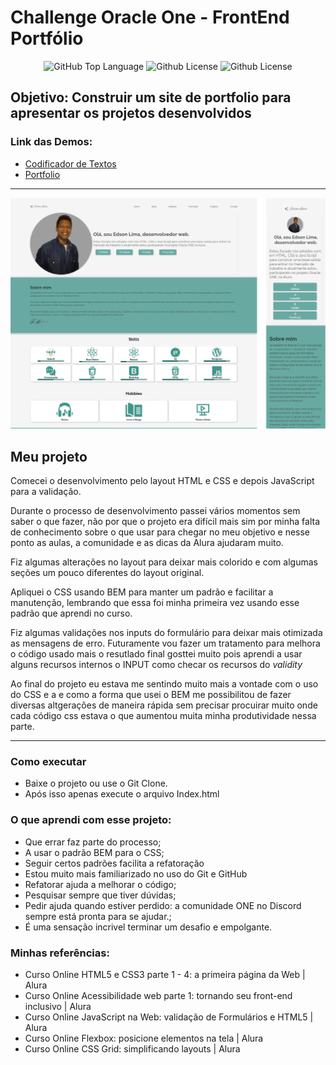 # Challenge Oracle One - FrontEnd Portfólio

<p align="center">
	<img alt="GitHub Top Language" src="https://img.shields.io/github/languages/top/EdsonLLima/ChallengeOnePortfolio" />
	<img alt="Github License" src="https://img.shields.io/github/license/EdsonLLima/ChallengeOnePortfolio" />
	<img alt="Github License" src="https://img.shields.io/github/license/EdsonLLima/
	<img alt="GitHub Language Count" src="https://img.shields.io/github/languages/count/EdsonLLima/ChallengeOnePortfolio" />
</P>

## Objetivo: Construir um site de portfolio para apresentar os projetos desenvolvidos

### Link das Demos:

- [Codificador de Textos ](https://edsonllima.github.io/projetos/codificador-one/)
- [Portfolio](https://edsonllima.github.io/)

---

<p align="left">
	<img alt="App Portfolio" src="layout.png" widht="80%">
</p>

## Meu projeto

Comecei o desenvolvimento pelo layout HTML e CSS e depois JavaScript para a validação.

Durante o processo de desenvolvimento passei vários momentos sem saber o que fazer, não por que o projeto era difícil mais sim por minha falta de conhecimento sobre o que usar para chegar no meu objetivo e nesse ponto as aulas, a comunidade e as dicas da Alura ajudaram muito.

Fiz algumas alterações no layout para deixar mais colorido e com algumas seções um pouco diferentes do layout original.

Apliquei o CSS usando BEM para manter um padrão e facilitar a manutenção, lembrando que essa foi minha primeira vez usando esse padrão que aprendi no curso.

Fiz algumas validações nos inputs do formulário para deixar mais otimizada as mensagens de erro. Futuramente vou fazer um tratamento para melhora o código usado mais o resutlado final gosttei muito pois aprendi a usar alguns recursos internos o INPUT como checar os recursos do _validity_

Ao final do projeto eu estava me sentindo muito mais a vontade com o uso do CSS e a e como a forma que usei o BEM me possibilitou de fazer diversas altgerações de maneira rápida sem precisar procuirar muito onde cada código css estava o que aumentou muita minha produtividade nessa parte.

---

### Como executar

- Baixe o projeto ou use o Git Clone.
- Após isso apenas execute o arquivo Index.html

### O que aprendi com esse projeto:

- Que errar faz parte do processo;
- A usar o padrão BEM para o CSS;
- Seguir certos padrões facilita a refatoração
- Estou muito mais familiarizado no uso do Git e GitHub
- Refatorar ajuda a melhorar o código;
- Pesquisar sempre que tiver dúvidas;
- Pedir ajuda quando estiver perdido: a comunidade ONE no Discord sempre está pronta para se ajudar.;
- É uma sensação incrivel terminar um desafio e empolgante.

### Minhas referências:

- Curso Online HTML5 e CSS3 parte 1 - 4: a primeira página da Web | Alura
- Curso Online Acessibilidade web parte 1: tornando seu front-end inclusivo | Alura
- Curso Online JavaScript na Web: validação de Formulários e HTML5 | Alura
- Curso Online Flexbox: posicione elementos na tela | Alura
- Curso Online CSS Grid: simplificando layouts | Alura

##
